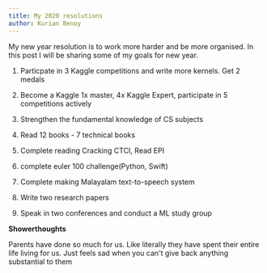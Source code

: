 ```yaml
---
title: My 2020 resolutions
author: Kurian Benoy
---
```


My new year resolution is to work more harder and be more organised. In this post I will be sharing some of
my goals for new year.


1. Particpate in 3 Kaggle competitions and write more kernels. Get 2 medals

2. Become a Kaggle 1x master, 4x Kaggle Expert, participate in 5 competitions actively

3. Strengthen the fundamental knowledge of CS subjects

4. Read 12 books - 7 technical books

5. Complete reading Cracking CTCI, Read EPI

6. complete euler 100 challenge(Python, Swift)

7. Complete making Malayalam text-to-speech system

8. Write two research papers

9. Speak in two conferences and conduct a ML study group




**Showerthoughts**

Parents have done so much for us. Like literally they have spent their entire life living for us.
Just feels sad when you can't give back anything substantial to them

